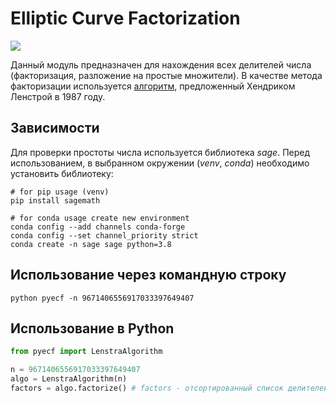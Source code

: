 # Elliptic Curve Factorization
[![](https://img.shields.io/pypi/v/pyecf.svg?style=flat-square)](https://pypi.org/project/pyecf/)

Данный модуль предназначен для нахождения всех делителей числа 
(факторизация, разложение на простые множители). В качестве метода факторизации
используется [алгоритм](https://wstein.org/edu/124/lenstra/lenstra.pdf), предложенный Хендриком Ленстрой в 1987 году.

## Зависимости
Для проверки простоты числа используется библиотека *sage*. Перед использованием, в выбранном окружении 
(*venv*, *conda*) необходимо установить библиотеку:
```shell
# for pip usage (venv)
pip install sagemath

# for conda usage create new environment
conda config --add channels conda-forge
conda config --set channel_priority strict
conda create -n sage sage python=3.8
```

## Использование через командную строку
```shell
python pyecf -n 9671406556917033397649407
```

## Использование в Python
```python
from pyecf import LenstraAlgorithm

n = 9671406556917033397649407
algo = LenstraAlgorithm(n)
factors = algo.factorize() # factors - отсортированный список делителей
```